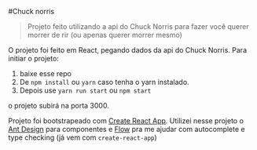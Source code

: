 #Chuck norris
> Projeto feito utilizando a api do Chuck Norris para fazer você querer morrer de rir (ou apenas querer morrer mesmo)

O projeto foi feito em React, pegando dados da api do Chuck Norris.
Para initiar o projeto:
1. baixe esse repo
2. De ```npm install``` ou ```yarn``` caso tenha o yarn instalado.
3. Depois use ```yarn run start``` ou ```npm start```

o projeto subirá na porta 3000.

Projeto foi bootstrapeado com [Create React App](https://github.com/facebookincubator/create-react-app). Utilizei nesse projeto o [Ant Design](https://ant.design/) para componentes e [Flow](https://flow.org/) pra me ajudar com autocomplete e type checking (já vem com ```create-react-app```)
